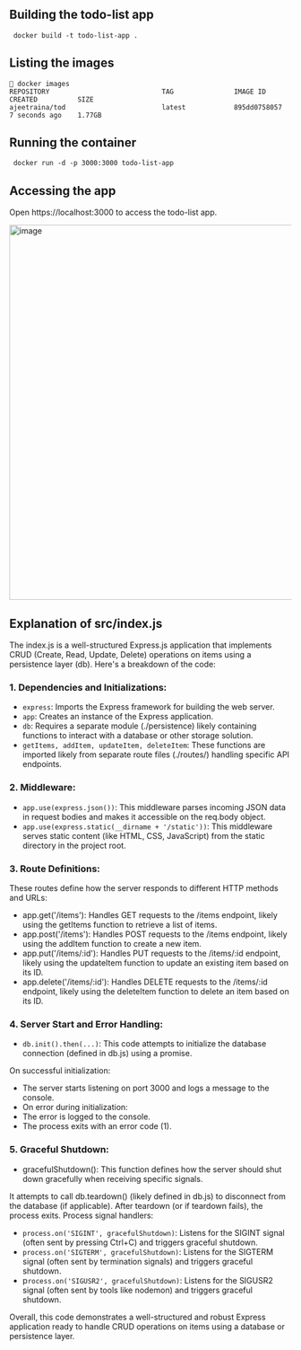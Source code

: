 ## Building the todo-list app

```
 docker build -t todo-list-app .
```

## Listing the images


```
 docker images
REPOSITORY                            TAG               IMAGE ID       CREATED          SIZE
ajeetraina/tod                        latest            895dd0758057   7 seconds ago    1.77GB
```


## Running the container

```
 docker run -d -p 3000:3000 todo-list-app
```

## Accessing the app

Open https://localhost:3000 to access the todo-list app.

<img width="668" alt="image" src="https://github.com/ajeetraina/todo-list/assets/313480/9c63f847-3ca6-491a-aca2-1bcb593e63cb">


## Explanation of src/index.js

The index.js is a well-structured Express.js application that implements CRUD (Create, Read, Update, Delete) operations on items using a persistence layer (db). Here's a breakdown of the code:

### 1. Dependencies and Initializations:

- `express`: Imports the Express framework for building the web server.
- `app`: Creates an instance of the Express application.
- `db`: Requires a separate module (./persistence) likely containing functions to interact with a database or other storage solution.
- `getItems, addItem, updateItem, deleteItem`: These functions are imported likely from separate route files (./routes/) handling specific API endpoints.

### 2. Middleware:

- `app.use(express.json())`: This middleware parses incoming JSON data in request bodies and makes it accessible on the req.body object.
- `app.use(express.static(__dirname + '/static'))`: This middleware serves static content (like HTML, CSS, JavaScript) from the static directory in the project root.

### 3. Route Definitions:

These routes define how the server responds to different HTTP methods and URLs:

- app.get('/items'): Handles GET requests to the /items endpoint, likely using the getItems function to retrieve a list of items.
- app.post('/items'): Handles POST requests to the /items endpoint, likely using the addItem function to create a new item.
- app.put('/items/:id'): Handles PUT requests to the /items/:id endpoint, likely using the updateItem function to update an existing item based on its ID.
- app.delete('/items/:id'): Handles DELETE requests to the /items/:id endpoint, likely using the deleteItem function to delete an item based on its ID.

### 4. Server Start and Error Handling:

- `db.init().then(...)`: This code attempts to initialize the database connection (defined in db.js) using a promise.

On successful initialization:
- The server starts listening on port 3000 and logs a message to the console.
- On error during initialization:
- The error is logged to the console.
- The process exits with an error code (1).

### 5. Graceful Shutdown:

- gracefulShutdown(): This function defines how the server should shut down gracefully when receiving specific signals.

It attempts to call db.teardown() (likely defined in db.js) to disconnect from the database (if applicable).
After teardown (or if teardown fails), the process exits.
Process signal handlers:

- `process.on('SIGINT', gracefulShutdown)`: Listens for the SIGINT signal (often sent by pressing Ctrl+C) and triggers graceful shutdown.
- `process.on('SIGTERM', gracefulShutdown)`: Listens for the SIGTERM signal (often sent by termination signals) and triggers graceful shutdown.
- p`rocess.on('SIGUSR2', gracefulShutdown)`: Listens for the SIGUSR2 signal (often sent by tools like nodemon) and triggers graceful shutdown.

Overall, this code demonstrates a well-structured and robust Express application ready to handle CRUD operations on items using a database or persistence layer.
